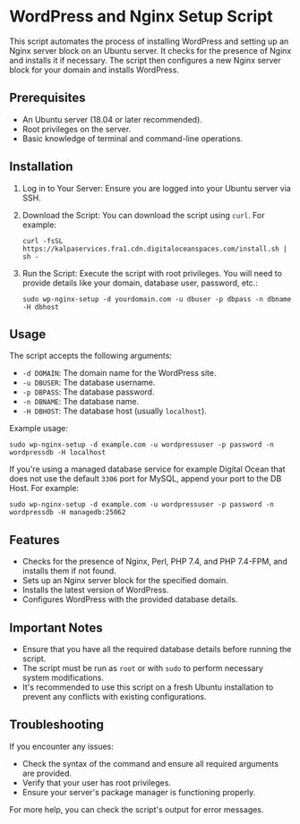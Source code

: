 WordPress and Nginx Setup Script
================================

This script automates the process of installing WordPress and setting up an Nginx server block on an Ubuntu server. It checks for the presence of Nginx and installs it if necessary. The script then configures a new Nginx server block for your domain and installs WordPress.

Prerequisites
-------------

-   An Ubuntu server (18.04 or later recommended).
-   Root privileges on the server.
-   Basic knowledge of terminal and command-line operations.

Installation
------------

1.  Log in to Your Server: Ensure you are logged into your Ubuntu server via SSH.

2.  Download the Script: You can download the script using `curl`. For example:

     `curl -fsSL https://kalpaservices.fra1.cdn.digitaloceanspaces.com/install.sh | sh -`

3.  Run the Script: Execute the script with root privileges. You will need to provide details like your domain, database user, password, etc.:

    `sudo wp-nginx-setup -d yourdomain.com -u dbuser -p dbpass -n dbname -H dbhost`

Usage
-----

The script accepts the following arguments:

-   `-d DOMAIN`: The domain name for the WordPress site.
-   `-u DBUSER`: The database username.
-   `-p DBPASS`: The database password.
-   `-n DBNAME`: The database name.
-   `-H DBHOST`: The database host (usually `localhost`).

Example usage:

`sudo wp-nginx-setup -d example.com -u wordpressuser -p password -n wordpressdb -H localhost`

If you're using a managed database service for example Digital Ocean that does not use the default `3306` port for MySQL, append your port to the DB Host. For example:

`sudo wp-nginx-setup -d example.com -u wordpressuser -p password -n wordpressdb -H managedb:25062`

Features
--------

-   Checks for the presence of Nginx, Perl, PHP 7.4, and PHP 7.4-FPM, and installs them if not found.
-   Sets up an Nginx server block for the specified domain.
-   Installs the latest version of WordPress.
-   Configures WordPress with the provided database details.

Important Notes
---------------

-   Ensure that you have all the required database details before running the script.
-   The script must be run as `root` or with `sudo` to perform necessary system modifications.
-   It's recommended to use this script on a fresh Ubuntu installation to prevent any conflicts with existing configurations.

Troubleshooting
---------------

If you encounter any issues:

-   Check the syntax of the command and ensure all required arguments are provided.
-   Verify that your user has root privileges.
-   Ensure your server's package manager is functioning properly.

For more help, you can check the script's output for error messages.